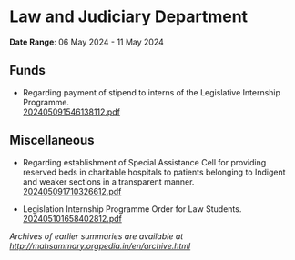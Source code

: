 # Law and Judiciary Department

**Date Range**: 06 May 2024 - 11 May 2024


## Funds
- Regarding payment of stipend to interns of the Legislative Internship Programme.\
  [202405091546138112.pdf](https://gr.maharashtra.gov.in/Site/Upload/Government%20Resolutions/English/202405091546138112.pdf)

## Miscellaneous
- Regarding establishment of Special Assistance Cell for providing reserved beds in charitable hospitals to patients belonging to Indigent and weaker sections in a transparent manner.\
  [202405091710326612.pdf](https://gr.maharashtra.gov.in/Site/Upload/Government%20Resolutions/English/202405091710326612.pdf)

- Legislation Internship Programme Order for Law Students.\
  [202405101658402812.pdf](https://gr.maharashtra.gov.in/Site/Upload/Government%20Resolutions/English/202405101658402812...pdf)


*Archives of earlier summaries are available at http://mahsummary.orgpedia.in/en/archive.html*